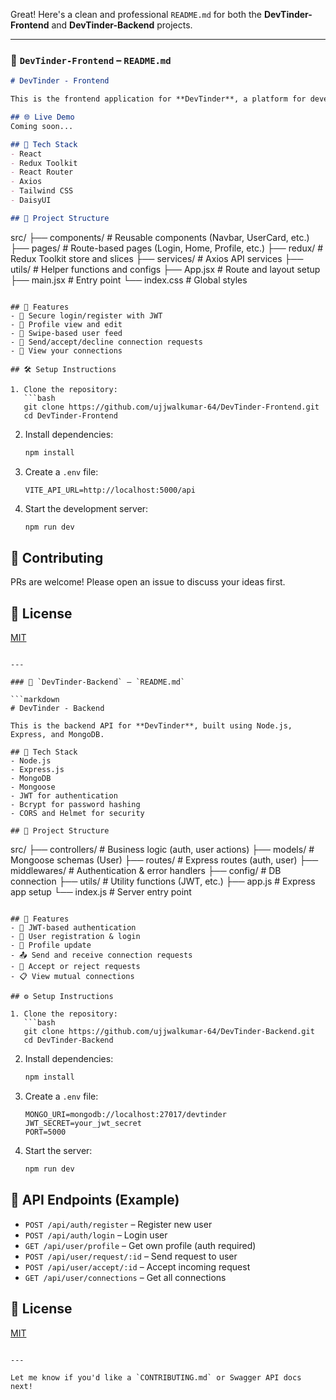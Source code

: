 Great! Here's a clean and professional `README.md` for both the **DevTinder-Frontend** and **DevTinder-Backend** projects.

---

### 📘 `DevTinder-Frontend` – `README.md`

```markdown
# DevTinder - Frontend

This is the frontend application for **DevTinder**, a platform for developers to connect, collaborate, and create together.

## 🌐 Live Demo
Coming soon...

## 🚀 Tech Stack
- React
- Redux Toolkit
- React Router
- Axios
- Tailwind CSS
- DaisyUI

## 📁 Project Structure

```
src/
├── components/      # Reusable components (Navbar, UserCard, etc.)
├── pages/           # Route-based pages (Login, Home, Profile, etc.)
├── redux/           # Redux Toolkit store and slices
├── services/        # Axios API services
├── utils/           # Helper functions and configs
├── App.jsx          # Route and layout setup
├── main.jsx         # Entry point
└── index.css        # Global styles
```

## 🔑 Features
- 🔐 Secure login/register with JWT
- 🧑 Profile view and edit
- 🧭 Swipe-based user feed
- 🤝 Send/accept/decline connection requests
- 💬 View your connections

## 🛠️ Setup Instructions

1. Clone the repository:
   ```bash
   git clone https://github.com/ujjwalkumar-64/DevTinder-Frontend.git
   cd DevTinder-Frontend
   ```

2. Install dependencies:
   ```bash
   npm install
   ```

3. Create a `.env` file:
   ```env
   VITE_API_URL=http://localhost:5000/api
   ```

4. Start the development server:
   ```bash
   npm run dev
   ```

## 🤝 Contributing
PRs are welcome! Please open an issue to discuss your ideas first.

## 📄 License
[MIT](./LICENSE)
```

---

### 📗 `DevTinder-Backend` – `README.md`

```markdown
# DevTinder - Backend

This is the backend API for **DevTinder**, built using Node.js, Express, and MongoDB.

## 🚀 Tech Stack
- Node.js
- Express.js
- MongoDB
- Mongoose
- JWT for authentication
- Bcrypt for password hashing
- CORS and Helmet for security

## 📁 Project Structure

```
src/
├── controllers/     # Business logic (auth, user actions)
├── models/          # Mongoose schemas (User)
├── routes/          # Express routes (auth, user)
├── middlewares/     # Authentication & error handlers
├── config/          # DB connection
├── utils/           # Utility functions (JWT, etc.)
├── app.js           # Express app setup
└── index.js         # Server entry point
```

## 🔑 Features
- 🔐 JWT-based authentication
- 👤 User registration & login
- 🧑 Profile update
- 📤 Send and receive connection requests
- 🤝 Accept or reject requests
- 📋 View mutual connections

## ⚙️ Setup Instructions

1. Clone the repository:
   ```bash
   git clone https://github.com/ujjwalkumar-64/DevTinder-Backend.git
   cd DevTinder-Backend
   ```

2. Install dependencies:
   ```bash
   npm install
   ```

3. Create a `.env` file:
   ```env
   MONGO_URI=mongodb://localhost:27017/devtinder
   JWT_SECRET=your_jwt_secret
   PORT=5000
   ```

4. Start the server:
   ```bash
   npm run dev
   ```

## 🔄 API Endpoints (Example)
- `POST /api/auth/register` – Register new user
- `POST /api/auth/login` – Login user
- `GET /api/user/profile` – Get own profile (auth required)
- `POST /api/user/request/:id` – Send request to user
- `POST /api/user/accept/:id` – Accept incoming request
- `GET /api/user/connections` – Get all connections

## 📄 License
[MIT](./LICENSE)
```

---

Let me know if you'd like a `CONTRIBUTING.md` or Swagger API docs next!
